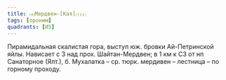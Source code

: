 ```yaml
---
title: ⒜Мердвен-[Кая]⒯⒵
tags: [ороним]
quadrants: [И5]
---
```


Пирамидальная скалистая гора, выступ юж. бровки Ай-Петринской яйлы. Нависает с З
над прох. Шайтан-Мердвен; в 1 км к СЗ от нп Санаторное (Ялт.), б. Мухалатка –
ср. тюрк. мердивен – лестница – по горному проходу.
